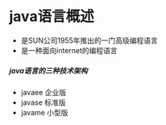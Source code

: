 # java语言概述

* 是SUN公司1955年推出的一门高级编程语言
* 是一种面向internet的编程语言

##### java语言的三种技术架构

* javaee    企业版
* javase    标准版
* javame    小型版





